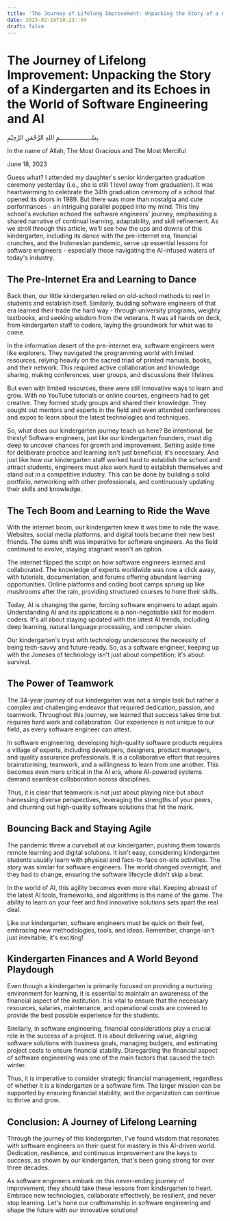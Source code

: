 ```yaml
---
title: 'The Journey of Lifelong Improvement: Unpacking the Story of a Kindergarten and its Echoes in the World of Software Engineering and AI'
date: 2025-02-18T18:23::04
draft: false
---
```


# The Journey of Lifelong Improvement: Unpacking the Story of a Kindergarten and its Echoes in the World of Software Engineering and AI

بِسْــــــــــــــــــمِ اللهِ الرَّحْمَنِ الرَّحِيْمِ

In the name of Allah, The Most Gracious and The Most Merciful

June 18, 2023

Guess what? I attended my daughter's senior kindergarten graduation ceremony yesterday (i.e., she is still 1 level away from graduation). It was heartwarming to celebrate the 34th graduation ceremony of a school that opened its doors in 1989. But there was more than nostalgia and cute performances - an intriguing parallel popped into my mind. This tiny school's evolution echoed the software engineers' journey, emphasizing a shared narrative of continual learning, adaptability, and skill refinement. As we stroll through this article, we'll see how the ups and downs of this kindergarten, including its dance with the pre-internet era, financial crunches, and the Indonesian pandemic, serve up essential lessons for software engineers - especially those navigating the AI-infused waters of today's industry.

## The Pre-Internet Era and Learning to Dance

Back then, our little kindergarten relied on old-school methods to reel in students and establish itself. Similarly, budding software engineers of that era learned their trade the hard way - through university programs, weighty textbooks, and seeking wisdom from the veterans. It was all hands on deck, from kindergarten staff to coders, laying the groundwork for what was to come.

In the information desert of the pre-internet era, software engineers were like explorers. They navigated the programming world with limited resources, relying heavily on the sacred triad of printed manuals, books, and their network. This required active collaboration and knowledge sharing, making conferences, user groups, and discussions their lifelines.

But even with limited resources, there were still innovative ways to learn and grow. With no YouTube tutorials or online courses, engineers had to get creative. They formed study groups and shared their knowledge. They sought out mentors and experts in the field and even attended conferences and expos to learn about the latest technologies and techniques.

So, what does our kindergarten journey teach us here? Be intentional, be thirsty! Software engineers, just like our kindergarten founders, must dig deep to uncover chances for growth and improvement. Setting aside time for deliberate practice and learning isn't just beneficial; it's necessary. And just like how our kindergarten staff worked hard to establish the school and attract students, engineers must also work hard to establish themselves and stand out in a competitive industry. This can be done by building a solid portfolio, networking with other professionals, and continuously updating their skills and knowledge.

## The Tech Boom and Learning to Ride the Wave

With the internet boom, our kindergarten knew it was time to ride the wave. Websites, social media platforms, and digital tools became their new best friends. The same shift was imperative for software engineers. As the field continued to evolve, staying stagnant wasn't an option.

The internet flipped the script on how software engineers learned and collaborated. The knowledge of experts worldwide was now a click away, with tutorials, documentation, and forums offering abundant learning opportunities. Online platforms and coding boot camps sprung up like mushrooms after the rain, providing structured courses to hone their skills.

Today, AI is changing the game, forcing software engineers to adapt again. Understanding AI and its applications is a non-negotiable skill for modern coders. It's all about staying updated with the latest AI trends, including deep learning, natural language processing, and computer vision.

Our kindergarten's tryst with technology underscores the necessity of being tech-savvy and future-ready. So, as a software engineer, keeping up with the Joneses of technology isn't just about competition; it's about survival.

## The Power of Teamwork

The 34-year journey of our kindergarten was not a simple task but rather a complex and challenging endeavor that required dedication, passion, and teamwork. Throughout this journey, we learned that success takes time but requires hard work and collaboration. Our experience is not unique to our field, as every software engineer can attest.

In software engineering, developing high-quality software products requires a village of experts, including developers, designers, product managers, and quality assurance professionals. It is a collaborative effort that requires brainstorming, teamwork, and a willingness to learn from one another. This becomes even more critical in the AI era, where AI-powered systems demand seamless collaboration across disciplines.

Thus, it is clear that teamwork is not just about playing nice but about harnessing diverse perspectives, leveraging the strengths of your peers, and churning out high-quality software solutions that hit the mark.

## Bouncing Back and Staying Agile

The pandemic threw a curveball at our kindergarten, pushing them towards remote learning and digital solutions. It isn't easy, considering kindergarten students usually learn with physical and face-to-face on-site activities. The story was similar for software engineers. The world changed overnight, and they had to change, ensuring the software lifecycle didn't skip a beat.

In the world of AI, this agility becomes even more vital. Keeping abreast of the latest AI tools, frameworks, and algorithms is the name of the game. The ability to learn on your feet and find innovative solutions sets apart the real deal.

Like our kindergarten, software engineers must be quick on their feet, embracing new methodologies, tools, and ideas. Remember, change isn't just inevitable; it's exciting!

## Kindergarten Finances and A World Beyond Playdough

Even though a kindergarten is primarily focused on providing a nurturing environment for learning, it is essential to maintain an awareness of the financial aspect of the institution. It is vital to ensure that the necessary resources, salaries, maintenance, and operational costs are covered to provide the best possible experience for the students.

Similarly, in software engineering, financial considerations play a crucial role in the success of a project. It is about delivering value, aligning software solutions with business goals, managing budgets, and estimating project costs to ensure financial stability. Disregarding the financial aspect of software engineering was one of the main factors that caused the tech winter.

Thus, it is imperative to consider strategic financial management, regardless of whether it is a kindergarten or a software firm. The larger mission can be supported by ensuring financial stability, and the organization can continue to thrive and grow.

## Conclusion: A Journey of Lifelong Learning

Through the journey of this kindergarten, I've found wisdom that resonates with software engineers on their quest for mastery in this AI-driven world. Dedication, resilience, and continuous improvement are the keys to success, as shown by our kindergarten, that's been going strong for over three decades.

As software engineers embark on this never-ending journey of improvement, they should take these lessons from kindergarten to heart. Embrace new technologies, collaborate effectively, be resilient, and never stop learning. Let's hone our craftsmanship in software engineering and shape the future with our innovative solutions!

